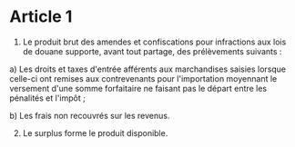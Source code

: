 # Article 1

1. Le produit brut des amendes et confiscations pour infractions aux lois de douane supporte, avant tout partage, des prélèvements suivants :

a) Les droits et taxes d'entrée afférents aux marchandises saisies lorsque celle-ci ont remises aux contrevenants pour l'importation moyennant le versement d'une somme forfaitaire ne faisant pas le départ entre les pénalités et l'impôt ;

b) Les frais non recouvrés sur les revenus.

2. Le surplus forme le produit disponible.
